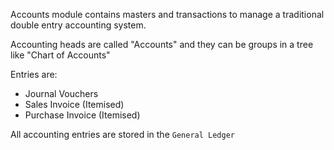 Accounts module contains masters and transactions to manage a traditional
double entry accounting system.

Accounting heads are called "Accounts" and they can be groups in a tree like
"Chart of Accounts"

Entries are:

- Journal Vouchers
- Sales Invoice (Itemised)
- Purchase Invoice (Itemised)

All accounting entries are stored in the `General Ledger`